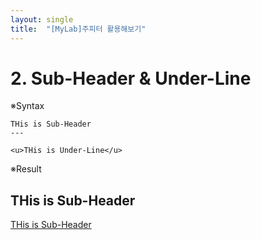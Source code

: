 ```yaml
---
layout: single
title:  "[MyLab]주피터 활용해보기"
---
```




# 2. Sub-Header & Under-Line
※Syntax
```
THis is Sub-Header
---

<u>THis is Under-Line</u>
```

※Result

THis is Sub-Header
---

<u>THis is Sub-Header</u>


